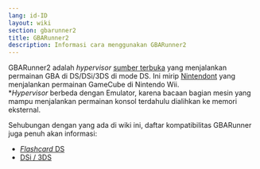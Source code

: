 ```yaml
---
lang: id-ID
layout: wiki
section: gbarunner2
title: GBARunner2
description: Informasi cara menggunakan GBARunner2
---
```


GBARunner2 adalah *hypervisor* [sumber terbuka](https://github.com/Gericom/GBARunner2) yang menjalankan permainan GBA di DS/DSi/3DS di mode DS. Ini mirip [Nintendont](https://github.com/FIX94/Nintendont) yang menjalankan permainan GameCube di Nintendo Wii.<br>**Hypervisor* berbeda dengan Emulator, karena bacaan bagian mesin yang mampu menjalankan permainan konsol terdahulu dialihkan ke memori eksternal.

Sehubungan dengan yang ada di wiki ini, daftar kompatibilitas GBARunner juga penuh akan informasi:
- [*Flashcard* DS](https://wiki.gbatemp.net/wiki/GBARunner2)
- [DSi / 3DS](https://wiki.gbatemp.net/wiki/GBARunner2/DSi_3DS_Compatibility_List)
